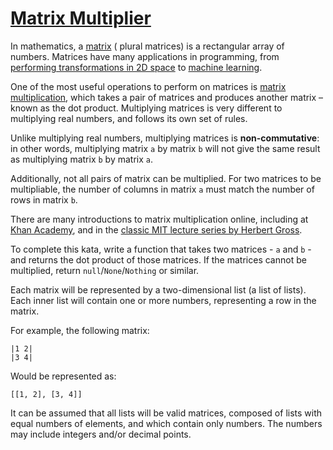 # [Matrix Multiplier](https://www.codewars.com/kata/matrix-multiplier "https://www.codewars.com/kata/573248f48e531896770001f9")

In mathematics, a <a href="https://en.wikipedia.org/wiki/Matrix_%28mathematics%29">matrix</a> (
plural matrices) is a rectangular array of numbers. Matrices have many applications in programming,
from <a href="https://www.mathplanet.com/education/geometry/transformations/transformation-using-matrices">
performing transformations in 2D space</a>
to <a href="https://videolectures.net/icml09_dhillon_itmcml/">machine learning</a>.

One of the most useful operations to perform on matrices
is <a href="https://en.wikipedia.org/wiki/Matrix_multiplication">matrix multiplication</a>, which
takes a pair of matrices and produces another matrix – known as the dot product. Multiplying
matrices is very different to multiplying real numbers, and follows its own set of rules.

Unlike multiplying real numbers, multiplying matrices is <b>non-commutative</b>: in other words,
multiplying matrix ```a``` by matrix ```b``` will not give the same result as multiplying
matrix ```b``` by matrix ```a```.

Additionally, not all pairs of matrix can be multiplied. For two matrices to be multipliable, the
number of columns in matrix ```a``` must match the number of rows in matrix ```b```.

There are many introductions to matrix multiplication online, including
at <a href="https://www.khanacademy.org/math/precalculus/precalc-matrices/multiplying-matrices-by-matrices/v/matrix-multiplication-intro">
Khan Academy</a>, and in the <a href="https://www.youtube.com/watch?v=MfN1lqArwAg">classic MIT
lecture series by Herbert Gross</a>.

To complete this kata, write a function that takes two matrices - ```a``` and ```b``` - and returns
the dot product of those matrices. If the matrices cannot be multiplied,
return `null`/`None`/`Nothing` or similar.

Each matrix will be represented by a two-dimensional list (a list of lists). Each inner list will
contain one or more numbers, representing a row in the matrix.

For example, the following matrix:

```|1 2|```<br>```|3 4|```

Would be represented as:

```[[1, 2], [3, 4]]```

It can be assumed that all lists will be valid matrices, composed of lists with equal numbers of
elements, and which contain only numbers. The numbers may include integers and/or decimal points.